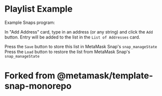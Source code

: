 # Playlist Example

Example Snaps program:

In "Add Address" card, type in an address (or any string) and click the `Add` button.
Entry will be added to the list in the `List of Addresses` card.

Press the `Save` button to store this list in MetaMask Snap's `snap_manageState`
Press the `Load` button to restore the list from MetaMask Snap's `snap_manageState`

# Forked from @metamask/template-snap-monorepo
